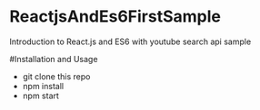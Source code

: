 # ReactjsAndEs6FirstSample
Introduction to React.js and ES6 with youtube search api sample 

#Installation and Usage

<ul>
    <li>git clone this repo</li>
    <li>npm install</li>
    <li>npm start</li>
<ul>


